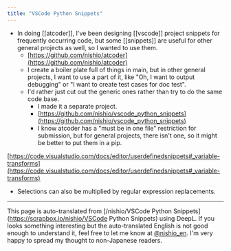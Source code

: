 ```yaml
---
title: "VSCode Python Snippets"
---
```


- In doing [[atcoder]], I've been designing [[vscode]] project snippets for frequently occurring code, but some [[snippets]] are useful for other general projects as well, so I wanted to use them.
    - [https://github.com/nishio/atcoder](https://github.com/nishio/atcoder)
    - I create a boiler plate full of things in main, but in other general projects, I want to use a part of it, like "Oh, I want to output debugging" or "I want to create test cases for doc test".
    - I'd rather just cut out the generic ones rather than try to do the same code base.
        - I made it a separate project.
        - [https://github.com/nishio/vscode_python_snippets](https://github.com/nishio/vscode_python_snippets)
        - I know atcoder has a "must be in one file" restriction for submission, but for general projects, there isn't one, so it might be better to put them in a pip.

[https://code.visualstudio.com/docs/editor/userdefinedsnippets#_variable-transforms](https://code.visualstudio.com/docs/editor/userdefinedsnippets#_variable-transforms)
- Selections can also be multiplied by regular expression replacements.

---
This page is auto-translated from [/nishio/VSCode Python Snippets](https://scrapbox.io/nishio/VSCode Python Snippets) using DeepL. If you looks something interesting but the auto-translated English is not good enough to understand it, feel free to let me know at [@nishio_en](https://twitter.com/nishio_en). I'm very happy to spread my thought to non-Japanese readers.